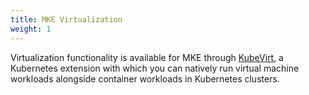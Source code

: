 ```yaml
---
title: MKE Virtualization
weight: 1
---
```


Virtualization functionality is available for MKE through [KubeVirt](https://kubevirt.io/), a Kubernetes extension with which you can natively run
virtual machine workloads alongside container workloads in Kubernetes clusters.